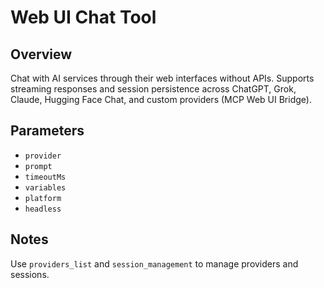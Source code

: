 # Web UI Chat Tool

## Overview
Chat with AI services through their web interfaces without APIs. Supports streaming responses and session persistence across ChatGPT, Grok, Claude, Hugging Face Chat, and custom providers (MCP Web UI Bridge).

## Parameters
- `provider`
- `prompt`
- `timeoutMs`
- `variables`
- `platform`
- `headless`

## Notes
Use `providers_list` and `session_management` to manage providers and sessions.

